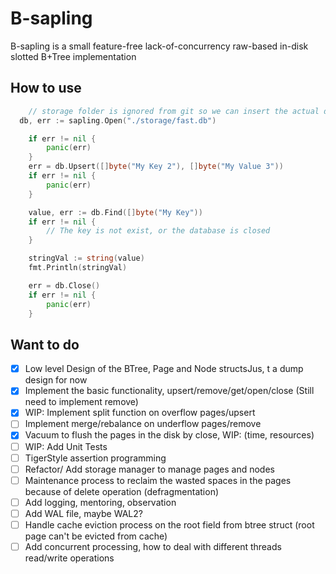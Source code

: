 # B-sapling

B-sapling is a small feature-free lack-of-concurrency raw-based in-disk slotted B+Tree implementation

## How to use

```go
	// storage folder is ignored from git so we can insert the actual data their
  db, err := sapling.Open("./storage/fast.db")

	if err != nil {
		panic(err)
	}
	err = db.Upsert([]byte("My Key 2"), []byte("My Value 3"))
	if err != nil {
		panic(err)
	}

	value, err := db.Find([]byte("My Key"))
	if err != nil {
		// The key is not exist, or the database is closed
	}

	stringVal := string(value)
	fmt.Println(stringVal)

	err = db.Close()
	if err != nil {
		panic(err)
	}
```

## Want to do

- [x] Low level Design of the BTree, Page and Node structsJus, t a dump design for now
- [x] Implement the basic functionality, upsert/remove/get/open/close (Still need to implement remove)
- [x] WIP: Implement split function on overflow pages/upsert
- [ ] Implement merge/rebalance on underflow pages/remove
- [x] Vacuum to flush the pages in the disk by close, WIP: (time, resources)
- [ ] WIP: Add Unit Tests
- [ ] TigerStyle assertion programming
- [ ] Refactor/ Add storage manager to manage pages and nodes
- [ ] Maintenance process to reclaim the wasted spaces in the pages because of delete operation (defragmentation)
- [ ] Add logging, mentoring, observation
- [ ] Add WAL file, maybe WAL2?
- [ ] Handle cache eviction process on the root field from btree struct (root page can't be evicted from cache)
- [ ] Add concurrent processing, how to deal with different threads read/write operations
